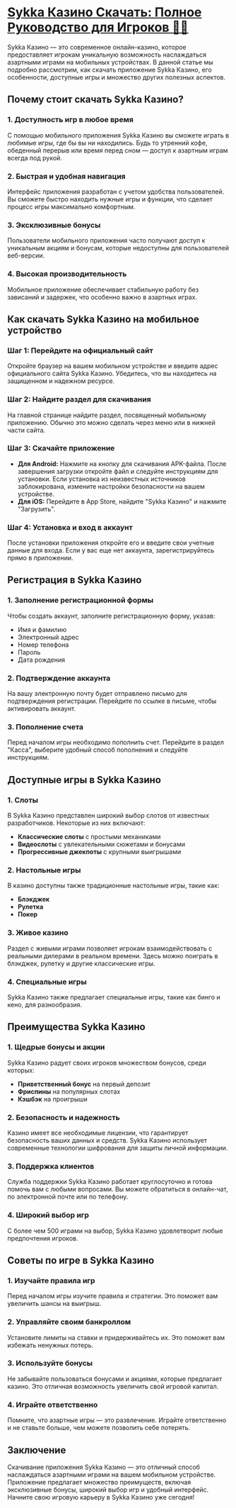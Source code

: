 # [Sykka Казино Скачать: Полное Руководство для Игроков 🎰📲](https://s-four-way.com?source=jud\&pid=30697)

Sykka Казино — это современное онлайн-казино, которое предоставляет игрокам уникальную возможность наслаждаться азартными играми на мобильных устройствах. В данной статье мы подробно рассмотрим, как скачать приложение Sykka Казино, его особенности, доступные игры и множество других полезных аспектов.

## Почему стоит скачать Sykka Казино?

### 1. Доступность игр в любое время

С помощью мобильного приложения Sykka Казино вы сможете играть в любимые игры, где бы вы ни находились. Будь то утренний кофе, обеденный перерыв или время перед сном — доступ к азартным играм всегда под рукой.

### 2. Быстрая и удобная навигация

Интерфейс приложения разработан с учетом удобства пользователей. Вы сможете быстро находить нужные игры и функции, что сделает процесс игры максимально комфортным.

### 3. Эксклюзивные бонусы

Пользователи мобильного приложения часто получают доступ к уникальным акциям и бонусам, которые недоступны для пользователей веб-версии.

### 4. Высокая производительность

Мобильное приложение обеспечивает стабильную работу без зависаний и задержек, что особенно важно в азартных играх.

## Как скачать Sykka Казино на мобильное устройство

### Шаг 1: Перейдите на официальный сайт

Откройте браузер на вашем мобильном устройстве и введите адрес официального сайта Sykka Казино. Убедитесь, что вы находитесь на защищенном и надежном ресурсе.

### Шаг 2: Найдите раздел для скачивания

На главной странице найдите раздел, посвященный мобильному приложению. Обычно это можно сделать через меню или в нижней части сайта.

### Шаг 3: Скачайте приложение

* **Для Android:** Нажмите на кнопку для скачивания APK-файла. После завершения загрузки откройте файл и следуйте инструкциям для установки. Если установка из неизвестных источников заблокирована, измените настройки безопасности на вашем устройстве.
* **Для iOS:** Перейдите в App Store, найдите "Sykka Казино" и нажмите "Загрузить".

### Шаг 4: Установка и вход в аккаунт

После установки приложения откройте его и введите свои учетные данные для входа. Если у вас еще нет аккаунта, зарегистрируйтесь прямо в приложении.

## Регистрация в Sykka Казино

### 1. Заполнение регистрационной формы

Чтобы создать аккаунт, заполните регистрационную форму, указав:

* Имя и фамилию
* Электронный адрес
* Номер телефона
* Пароль
* Дата рождения

### 2. Подтверждение аккаунта

На вашу электронную почту будет отправлено письмо для подтверждения регистрации. Перейдите по ссылке в письме, чтобы активировать аккаунт.

### 3. Пополнение счета

Перед началом игры необходимо пополнить счет. Перейдите в раздел "Касса", выберите удобный способ пополнения и следуйте инструкциям.

## Доступные игры в Sykka Казино

### 1. Слоты

В Sykka Казино представлен широкий выбор слотов от известных разработчиков. Некоторые из них включают:

* **Классические слоты** с простыми механиками
* **Видеослоты** с увлекательными сюжетами и бонусами
* **Прогрессивные джекпоты** с крупными выигрышами

### 2. Настольные игры

В казино доступны также традиционные настольные игры, такие как:

* **Блэкджек**
* **Рулетка**
* **Покер**

### 3. Живое казино

Раздел с живыми играми позволяет игрокам взаимодействовать с реальными дилерами в реальном времени. Здесь можно поиграть в блэкджек, рулетку и другие классические игры.

### 4. Специальные игры

Sykka Казино также предлагает специальные игры, такие как бинго и кено, для разнообразия.

## Преимущества Sykka Казино

### 1. Щедрые бонусы и акции

Sykka Казино радует своих игроков множеством бонусов, среди которых:

* **Приветственный бонус** на первый депозит
* **Фриспины** на популярных слотах
* **Кэшбэк** на проигрыши

### 2. Безопасность и надежность

Казино имеет все необходимые лицензии, что гарантирует безопасность ваших данных и средств. Sykka Казино использует современные технологии шифрования для защиты личной информации.

### 3. Поддержка клиентов

Служба поддержки Sykka Казино работает круглосуточно и готова помочь вам с любыми вопросами. Вы можете обратиться в онлайн-чат, по электронной почте или по телефону.

### 4. Широкий выбор игр

С более чем 500 играми на выбор, Sykka Казино удовлетворит любые предпочтения игроков.

## Советы по игре в Sykka Казино

### 1. Изучайте правила игр

Перед началом игры изучите правила и стратегии. Это поможет вам увеличить шансы на выигрыш.

### 2. Управляйте своим банкроллом

Установите лимиты на ставки и придерживайтесь их. Это поможет вам избежать ненужных потерь.

### 3. Используйте бонусы

Не забывайте пользоваться бонусами и акциями, которые предлагает казино. Это отличная возможность увеличить свой игровой капитал.

### 4. Играйте ответственно

Помните, что азартные игры — это развлечение. Играйте ответственно и не ставьте больше, чем можете позволить себе потерять.

## Заключение

Скачивание приложения Sykka Казино — это отличный способ наслаждаться азартными играми на вашем мобильном устройстве. Приложение предлагает множество преимуществ, включая эксклюзивные бонусы, широкий выбор игр и удобный интерфейс. Начните свою игровую карьеру в Sykka Казино уже сегодня!
